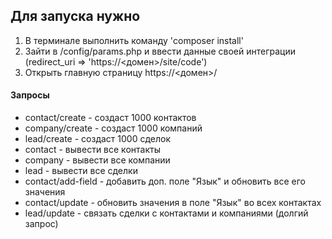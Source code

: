 ## Для запуска нужно ##
<ol>
    <li>В терминале выполнить команду 'composer install'</li>
    <li>Зайти в /config/params.php и ввести данные своей интеграции (redirect_uri => 'https://<домен>/site/code')</li>
    <li>Открыть главную страницу https://<домен>/</li>
</ol>

#### Запросы ####
<ul>
    <li>contact/create - создаст 1000 контактов</li>
    <li>company/create - создаст 1000 компаний</li>
    <li>lead/create - создаст 1000 сделок</li>
    <li>contact - вывести все контакты</li>
    <li>company - вывести все компании</li>
    <li>lead - вывести все сделки</li>
    <li>contact/add-field - добавить доп. поле "Язык" и обновить все его значения</li>
    <li>contact/update - обновить значения в поле "Язык" во всех контактах</li>
    <li>lead/update - связать сделки с контактами и компаниями (долгий запрос)</li>
</ul>
